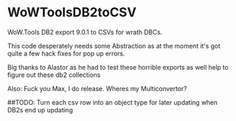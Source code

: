 # WoWToolsDB2toCSV
WoW.Tools DB2 export 9.0.1 to CSVs for wrath DBCs. 

This code desperately needs some Abstraction as at the moment it's got quite a few hack fixes for pop up errors.

Big thanks to Alastor as he had to test these horrible exports as well help to figure out these db2 collections

Also: Fuck you Max, I do release. Wheres my Multiconvertor?

##TODO:
Turn each csv row into an object type for later updating when DB2s end up updating